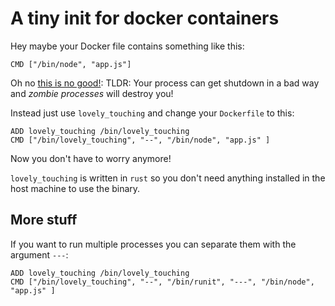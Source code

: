 # A tiny init for docker containers

Hey maybe your Docker file contains something like this:

```
CMD ["/bin/node", "app.js"]
```

Oh no [this is no good!](https://blog.phusion.nl/2015/01/20/docker-and-the-pid-1-zombie-reaping-problem/): TLDR: Your process can get shutdown in a bad way and *zombie processes* will destroy you!

Instead just use `lovely_touching` and change your `Dockerfile` to this:

```
ADD lovely_touching /bin/lovely_touching
CMD ["/bin/lovely_touching", "--", "/bin/node", "app.js" ]
```

Now you don't have to worry anymore!

`lovely_touching` is written in `rust` so you don't need anything installed in the host machine to use the binary.

## More stuff

If you want to run multiple processes you can separate them with the argument `---`:
```
ADD lovely_touching /bin/lovely_touching
CMD ["/bin/lovely_touching", "--", "/bin/runit", "---", "/bin/node", "app.js" ]
```
